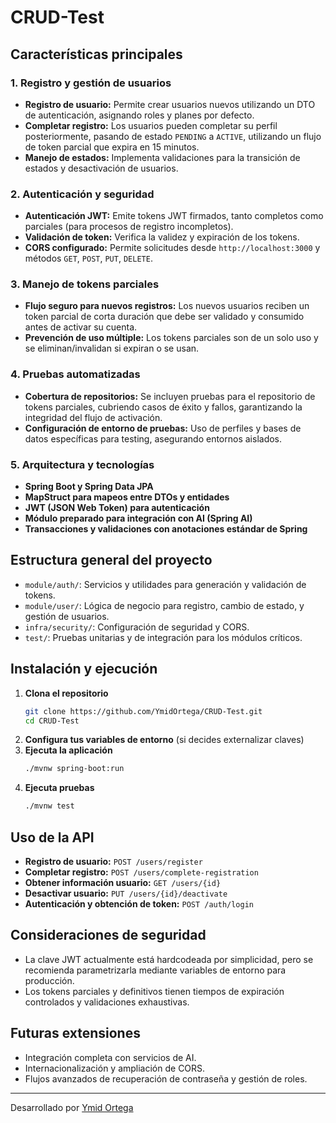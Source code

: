 # CRUD-Test

## Características principales

### 1. Registro y gestión de usuarios

- **Registro de usuario:** Permite crear usuarios nuevos utilizando un DTO de autenticación, asignando roles y planes por defecto.
- **Completar registro:** Los usuarios pueden completar su perfil posteriormente, pasando de estado `PENDING` a `ACTIVE`, utilizando un flujo de token parcial que expira en 15 minutos.
- **Manejo de estados:** Implementa validaciones para la transición de estados y desactivación de usuarios.

### 2. Autenticación y seguridad

- **Autenticación JWT:** Emite tokens JWT firmados, tanto completos como parciales (para procesos de registro incompletos).
- **Validación de token:** Verifica la validez y expiración de los tokens.
- **CORS configurado:** Permite solicitudes desde `http://localhost:3000` y métodos `GET`, `POST`, `PUT`, `DELETE`.

### 3. Manejo de tokens parciales

- **Flujo seguro para nuevos registros:** Los nuevos usuarios reciben un token parcial de corta duración que debe ser validado y consumido antes de activar su cuenta.
- **Prevención de uso múltiple:** Los tokens parciales son de un solo uso y se eliminan/invalidan si expiran o se usan.

### 4. Pruebas automatizadas

- **Cobertura de repositorios:** Se incluyen pruebas para el repositorio de tokens parciales, cubriendo casos de éxito y fallos, garantizando la integridad del flujo de activación.
- **Configuración de entorno de pruebas:** Uso de perfiles y bases de datos específicas para testing, asegurando entornos aislados.

### 5. Arquitectura y tecnologías

- **Spring Boot y Spring Data JPA**
- **MapStruct para mapeos entre DTOs y entidades**
- **JWT (JSON Web Token) para autenticación**
- **Módulo preparado para integración con AI (Spring AI)**
- **Transacciones y validaciones con anotaciones estándar de Spring**

## Estructura general del proyecto

- `module/auth/`: Servicios y utilidades para generación y validación de tokens.
- `module/user/`: Lógica de negocio para registro, cambio de estado, y gestión de usuarios.
- `infra/security/`: Configuración de seguridad y CORS.
- `test/`: Pruebas unitarias y de integración para los módulos críticos.

## Instalación y ejecución

1. **Clona el repositorio**
   ```bash
   git clone https://github.com/YmidOrtega/CRUD-Test.git
   cd CRUD-Test
   ```
2. **Configura tus variables de entorno** (si decides externalizar claves)
3. **Ejecuta la aplicación**
   ```bash
   ./mvnw spring-boot:run
   ```
4. **Ejecuta pruebas**
   ```bash
   ./mvnw test
   ```

## Uso de la API

- **Registro de usuario:** `POST /users/register`
- **Completar registro:** `POST /users/complete-registration`
- **Obtener información usuario:** `GET /users/{id}`
- **Desactivar usuario:** `PUT /users/{id}/deactivate`
- **Autenticación y obtención de token:** `POST /auth/login`

## Consideraciones de seguridad

- La clave JWT actualmente está hardcodeada por simplicidad, pero se recomienda parametrizarla mediante variables de entorno para producción.
- Los tokens parciales y definitivos tienen tiempos de expiración controlados y validaciones exhaustivas.

## Futuras extensiones

- Integración completa con servicios de AI.
- Internacionalización y ampliación de CORS.
- Flujos avanzados de recuperación de contraseña y gestión de roles.

---

Desarrollado por [Ymid Ortega](https://github.com/YmidOrtega)
